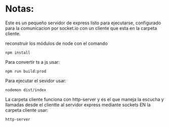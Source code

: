 # Notas:
Este es un pequeño servidor de express listo para ejecutarse, configurado para la comunicacion por socket.io con un  cliente que esta en la carpeta cliente.

reconstruir los módulos de node con el comando

```
npm install
```

Para convertir ts a js usar:

```
npm run build:prod
```

Para ejecutar el sevidor usar:

```
nodemon dist/index
```

La carpeta cliente funciona con http-server y es el que maneja la escucha y llamadas desde el clientte al servidor express mediante sockets
EN la carpeta cliente usar:

```
http-server
```